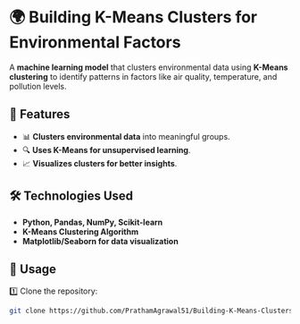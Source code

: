 # 🌍 Building K-Means Clusters for Environmental Factors  

A **machine learning model** that clusters environmental data using **K-Means clustering** to identify patterns in factors like air quality, temperature, and pollution levels.  

## 🚀 Features  

- 📊 **Clusters environmental data** into meaningful groups.  
- 🔍 **Uses K-Means for unsupervised learning**.  
- 📈 **Visualizes clusters for better insights**.  

## 🛠️ Technologies Used  

- **Python, Pandas, NumPy, Scikit-learn**  
- **K-Means Clustering Algorithm**  
- **Matplotlib/Seaborn for data visualization**  

## 🚀 Usage  

1️⃣ Clone the repository:  
```sh
git clone https://github.com/PrathamAgrawal51/Building-K-Means-Clusters-for-Environment-Factors.git
